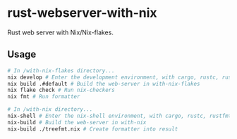 # rust-webserver-with-nix
Rust web server with Nix/Nix-flakes.

## Usage
```bash
# In /with-nix-flakes directory...
nix develop # Enter the development environment, with cargo, rustc, rustfmt and etc.
nix build .#default # Build the web-server in with-nix-flakes
nix flake check # Run nix-checkers
nix fmt # Run formatter
```
```bash
# In /with-nix directory...
nix-shell # Enter the nix-shell environment, with cargo, rustc, rustfmt and etc.
nix-build # Build the web-server in with-nix
nix-build ./treefmt.nix # Create formatter into result
```
